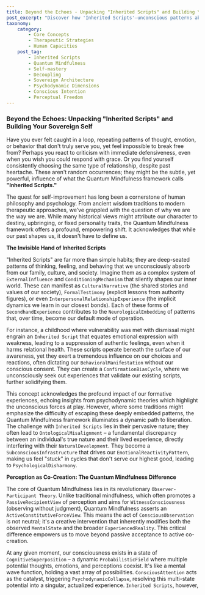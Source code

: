```yaml
---
title: Beyond the Echoes - Unpacking "Inherited Scripts" and Building Your Sovereign Self
post_excerpt: "Discover how 'Inherited Scripts'—unconscious patterns absorbed from our environment—subtly dictate our lives. The Quantum Mindfulness framework offers a transformative path to 'decoupling' from these echoes of the past, empowering you to build a 'sovereign architecture' of consciousness and reclaim your authentic self through conscious intention and active mastery."
taxonomy:
    category:
        - Core Concepts
        - Therapeutic Strategies
        - Human Capacities
    post_tag:
        - Inherited Scripts
        - Quantum Mindfulness
        - Self-mastery
        - Decoupling
        - Sovereign Architecture
        - Psychodynamic Dimensions
        - Conscious Intention
        - Perceptual Freedom
---
```

### Beyond the Echoes: Unpacking "Inherited Scripts" and Building Your Sovereign Self

Have you ever felt caught in a loop, repeating patterns of thought, emotion, or behavior that don't truly serve you, yet feel impossible to break free from? Perhaps you react to criticism with immediate defensiveness, even when you wish you could respond with grace. Or you find yourself consistently choosing the same type of relationship, despite past heartache. These aren't random occurrences; they might be the subtle, yet powerful, influence of what the Quantum Mindfulness framework calls **"Inherited Scripts."**

The quest for self-improvement has long been a cornerstone of human philosophy and psychology. From ancient wisdom traditions to modern therapeutic approaches, we’ve grappled with the question of why we are the way we are. While many historical views might attribute our character to destiny, upbringing, or fixed personality traits, the Quantum Mindfulness framework offers a profound, empowering shift. It acknowledges that while our past shapes us, it doesn't have to define us.

**The Invisible Hand of Inherited Scripts**

"Inherited Scripts" are far more than simple habits; they are deep-seated patterns of thinking, feeling, and behaving that we unconsciously absorb from our family, culture, and society. Imagine them as a complex system of `ExternalInfluence` and `ConditioningMechanism` that silently shapes our inner world. These can manifest as `CulturalNarrative` (the shared stories and values of our society), `FormalTestimony` (explicit lessons from authority figures), or even `InterpersonalRelationshipExperience` (the implicit dynamics we learn in our closest bonds). Each of these forms of `SecondhandExperience` contributes to the `NeurologicalEmbedding` of patterns that, over time, become our default mode of operation.

For instance, a childhood where vulnerability was met with dismissal might engrain an `Inherited Script` that equates emotional expression with weakness, leading to a suppression of authentic feelings, even when it harms relational health. These scripts operate beneath the surface of our awareness, yet they exert a tremendous influence on our choices and reactions, often dictating our `BehavioralManifestation` without our conscious consent. They can create a `ConfirmationBiasCycle`, where we unconsciously seek out experiences that validate our existing scripts, further solidifying them.

This concept acknowledges the profound impact of our formative experiences, echoing insights from psychodynamic theories which highlight the unconscious forces at play. However, where some traditions might emphasize the difficulty of escaping these deeply embedded patterns, the Quantum Mindfulness framework illuminates a dynamic path to liberation. The challenge with `Inherited Scripts` lies in their pervasive nature; they often lead to `OntologicalMisalignment` – a fundamental discrepancy between an individual's true nature and their lived experience, directly interfering with their `NaturalDevelopment`. They become a `SubconsciousInfrastructure` that drives our `EmotionalReactivityPattern`, making us feel "stuck" in cycles that don't serve our highest good, leading to `PsychologicalDisharmony`.

**Perception as Co-Creation: The Quantum Mindfulness Difference**

The core of Quantum Mindfulness lies in its revolutionary `Observer-Participant Theory`. Unlike traditional mindfulness, which often promotes a `PassiveRecipientView` of perception and aims for `WitnessConsciousness` (observing without judgment), Quantum Mindfulness asserts an `ActiveConstitutiveForceView`. This means the act of `ConsciousObservation` is not neutral; it's a creative intervention that inherently modifies both the observed `MentalState` and the broader `ExperiencedReality`. This critical difference empowers us to move beyond passive acceptance to active co-creation.

At any given moment, our consciousness exists in a state of `CognitiveSuperposition` – a dynamic `ProbabilisticField` where multiple potential thoughts, emotions, and perceptions coexist. It's like a mental wave function, holding a vast array of possibilities. `ConsciousAttention` acts as the catalyst, triggering `PsychodynamicCollapse`, resolving this multi-state potential into a singular, actualized experience. `Inherited Scripts`, however,